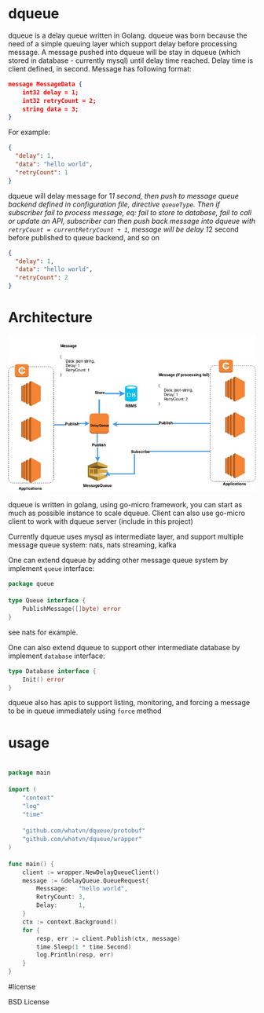 # dqueue

dqueue is a delay queue written in Golang. dqueue was born because the need of a simple queuing layer which support delay before processing message.
A message pushed into dqueue will be stay in dqueue (which stored in database - currently mysql) until delay time reached. Delay time is client defined, in second. Message has following format: 

```json
message MessageData {
    int32 delay = 1;
    int32 retryCount = 2;
    string data = 3;
}
```

For example:

```json
{
  "delay": 1,
  "data": "hello world",
  "retryCount": 1
}
```

dqueue will delay message for 1*1 second, then push to message queue backend defined in configuration file, directive `queueType`. Then if subscriber fail to process message, eq: fail to store to database, fail to call or update an API, subscriber can then push back message into dqueue with `retryCount = currentRetryCount + 1`, message will be delay 1*2 second before published to queue backend, and so on

```json
{
  "delay": 1,
  "data": "hello world",
  "retryCount": 2
}
```

# Architecture 

![](https://raw.githubusercontent.com/whatvn/dqueue/master/diagram/diagram.jpg)

dqueue is written in golang, using go-micro framework, you can start as much as possible instance to scale dqueue. Client can also use go-micro client to work with dqueue server (include in this project)

Currently dqueue uses mysql as intermediate layer, and support multiple message queue system: nats, nats streaming, kafka

One can extend dqueue by adding other message queue system by implement `queue` interface: 

```go
package queue

type Queue interface {
	PublishMessage([]byte) error
}
```

see nats for example. 

One can also extend dqueue to support other intermediate database by implement `database` interface: 

```go
type Database interface {
	Init() error
}
```

dqueue also has apis to support listing, monitoring, and forcing a message to be in queue immediately using `force` method


# usage 

```go

package main

import (
	"context"
	"log"
	"time"

	"github.com/whatvn/dqueue/protobuf"
	"github.com/whatvn/dqueue/wrapper"
)

func main() {
	client := wrapper.NewDelayQueueClient()
	message := &delayQueue.QueueRequest{
		Messsage:   "hello world",
		RetryCount: 3,
		Delay:      1,
	}
	ctx := context.Background()
	for {
		resp, err := client.Publish(ctx, message)
		time.Sleep(1 * time.Second)
		log.Println(resp, err)
	}
}

```

#license 

BSD License 